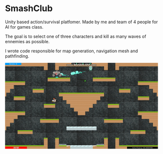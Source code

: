 # SmashClub
Unity based action/survival platfomer. Made by me and team of 4 people for AI for games class.

The goal is to select one of three characters and kill as many waves of ennemies as possible. 

I wrote code responsible for map generation, navigation mesh and pathfinding.

![Demo gif](Smashclub.gif)


